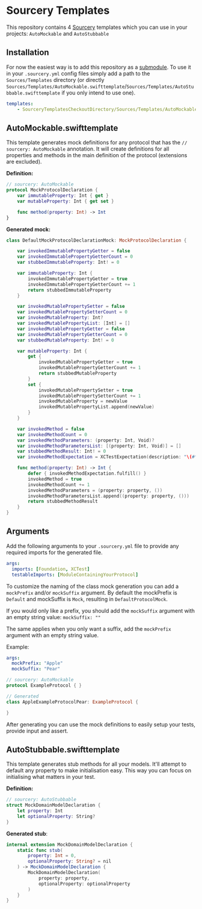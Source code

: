 # Sourcery Templates
This repository contains 4 [Sourcery](https://github.com/krzysztofzablocki/Sourcery) templates which you can use in your projects: `AutoMockable` and `AutoStubbable`

## Installation
For now the easiest way is to add this repository as a [submodule](https://git-scm.com/book/en/v2/Git-Tools-Submodules).
To use it in your `.sourcery.yml` config files simply add a path to the `Sources/Templates` directory (or directly `Sources/Templates/AutoMockable.swifttemplate`/`Sources/Templates/AutoStubbable.swifttemplate` if you only intend to use one).
```yaml
templates:
    - SourceryTemplatesCheckoutDirectory/Sources/Templates/AutoMockable.swifttemplate
```
## AutoMockable.swifttemplate
This template generates mock definitions for any protocol that has the `// sourcery: AutoMockable` annotation. It will create definitions for all properties and methods in the main definition of the protocol (extensions are excluded).

**Definition:**
```swift
// sourcery: AutoMockable
protocol MockProtocolDeclaration {
    var immutableProperty: Int { get }
    var mutableProperty: Int { get set }

    func method(property: Int) -> Int
}

```
**Generated mock:**
```swift
class DefaultMockProtocolDeclarationMock: MockProtocolDeclaration {

    var invokedImmutablePropertyGetter = false
    var invokedImmutablePropertyGetterCount = 0
    var stubbedImmutableProperty: Int! = 0

    var immutableProperty: Int {
        invokedImmutablePropertyGetter = true
        invokedImmutablePropertyGetterCount += 1
        return stubbedImmutableProperty
    }

    var invokedMutablePropertySetter = false
    var invokedMutablePropertySetterCount = 0
    var invokedMutableProperty: Int?
    var invokedMutablePropertyList: [Int] = []
    var invokedMutablePropertyGetter = false
    var invokedMutablePropertyGetterCount = 0
    var stubbedMutableProperty: Int! = 0

    var mutableProperty: Int {
        get {
            invokedMutablePropertyGetter = true
            invokedMutablePropertyGetterCount += 1
            return stubbedMutableProperty
        }
        set {
            invokedMutablePropertySetter = true
            invokedMutablePropertySetterCount += 1
            invokedMutableProperty = newValue
            invokedMutablePropertyList.append(newValue)
        }
    }

    var invokedMethod = false
    var invokedMethodCount = 0
    var invokedMethodParameters: (property: Int, Void)?
    var invokedMethodParametersList: [(property: Int, Void)] = []
    var stubbedMethodResult: Int! = 0
    var invokedMethodExpectation = XCTestExpectation(description: "\(#function) expectation")

    func method(property: Int) -> Int {
        defer { invokedMethodExpectation.fulfill() }
        invokedMethod = true
        invokedMethodCount += 1
        invokedMethodParameters = (property: property, ())
        invokedMethodParametersList.append((property: property, ()))
        return stubbedMethodResult
    }
}
```

## Arguments
Add the following arguments to your `.sourcery.yml` file to provide any required imports for the generated file.
```yaml
args:
  imports: [Foundation, XCTest]
  testableImports: [ModuleContainingYourProtocol]
```
To customize the naming of the class mock generation you can add a `mockPrefix` and/or `mockSuffix` argument.
By default the mockPrefix is `Default` and mockSuffix is `Mock`, resulting in `DefaultProtocolMock`.

If you would only like a prefix, you should add the `mockSuffix` argument with an empty string value:
`mockSuffix: ""`

The same applies when you only want a suffix, add the `mockPrefix` argument with an empty string value.

Example:

```yaml
args:
  mockPrefix: "Apple"
  mockSuffix: "Pear"
```

```swift
// sourcery: AutoMockable
protocol ExampleProtocol { }

// Generated
class AppleExampleProtocolPear: ExampleProtocol {

}
```

After generating you can use the mock definitions to easily setup your tests, provide input and assert.

## AutoStubbable.swifttemplate
This template generates stub methods for all your models. It'll attempt to default any property to make initialisation easy. This way you can focus on initialising what matters in your test.

**Definition:**
```swift
// sourcery: AutoStubbable
struct MockDomainModelDeclaration {
    let property: Int
    let optionalProperty: String?
}

```
**Generated stub**:
```swift
internal extension MockDomainModelDeclaration {
    static func stub(
        property: Int = 0,
        optionalProperty: String? = nil
    ) -> MockDomainModelDeclaration {
        MockDomainModelDeclaration(
            property: property,
            optionalProperty: optionalProperty
        )
    }
}
```
